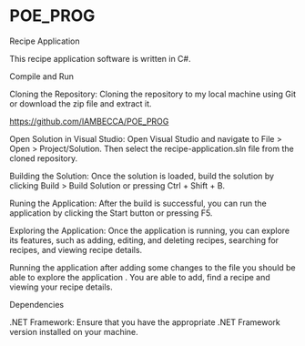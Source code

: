 # POE_PROG
Recipe Application

This recipe application software is written in C#.

Compile and Run 

Cloning the Repository: Cloning the repository to my local machine using Git or download the zip file and extract it.

https://github.com/IAMBECCA/POE_PROG

Open Solution in Visual Studio: Open Visual Studio and navigate to File > Open > Project/Solution. Then select the recipe-application.sln file from the cloned repository.

Building the Solution: Once the solution is loaded, build the solution by clicking Build > Build Solution or pressing Ctrl + Shift + B.

Runing the Application: After the build is successful, you can run the application by clicking the Start button or pressing F5.

Exploring the Application: Once the application is running, you can explore its features, such as adding, editing, and deleting recipes, searching for recipes, and viewing recipe details.

Running the application after adding some changes to the file you should be able to explore the application . You are able to add, find a recipe and viewing your recipe details.

Dependencies

.NET Framework: Ensure that you have the appropriate .NET Framework version installed on your machine.
